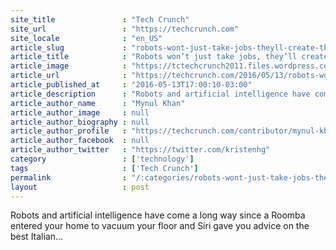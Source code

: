 ```yaml
---
site_title               : "Tech Crunch"
site_url                 : "https://techcrunch.com"
site_locale              : "en_US"
article_slug             : "robots-wont-just-take-jobs-theyll-create-them"
article_title            : "Robots won’t just take jobs, they’ll create them"
article_image            : "https://tctechcrunch2011.files.wordpress.com/2015/09/robotboss.jpg?w=764&h=400&crop=1"
article_url              : "https://techcrunch.com/2016/05/13/robots-wont-just-take-jobs-theyll-create-them/"
article_published_at     : "2016-05-13T17:00:10-03:00"
article_description      : "Robots and artificial intelligence have come a long way since a Roomba entered your home to vacuum your floor and Siri gave you advice on the best Italian..."
article_author_name      : "Mynul Khan"
article_author_image     : null
article_author_biography : null
article_author_profile   : "https://techcrunch.com/contributor/mynul-khan/"
article_author_facebook  : null
article_author_twitter   : "https://twitter.com/kristenhg"
category                 : ['technology']
tags                     : ['Tech Crunch']
permalink                : "/:categories/robots-wont-just-take-jobs-theyll-create-them/"
layout                   : post
---
```


Robots and artificial intelligence have come a long way since a Roomba entered your home to vacuum your floor and Siri gave you advice on the best Italian...
